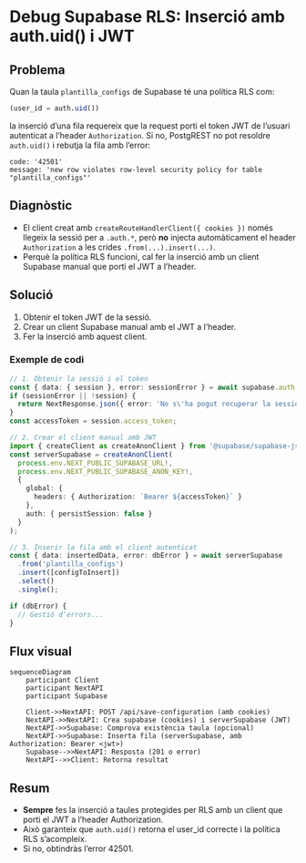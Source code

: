 # Debug Supabase RLS: Inserció amb auth.uid() i JWT

## Problema

Quan la taula `plantilla_configs` de Supabase té una política RLS com:
```sql
(user_id = auth.uid())
```
la inserció d’una fila requereix que la request porti el token JWT de l’usuari autenticat a l’header `Authorization`. Si no, PostgREST no pot resoldre `auth.uid()` i rebutja la fila amb l’error:

```
code: '42501'
message: 'new row violates row-level security policy for table "plantilla_configs"'
```

## Diagnòstic

- El client creat amb `createRouteHandlerClient({ cookies })` només llegeix la sessió per a `.auth.*`, però **no** injecta automàticament el header `Authorization` a les crides `.from(...).insert(...)`.
- Perquè la política RLS funcioni, cal fer la inserció amb un client Supabase manual que porti el JWT a l’header.

## Solució

1. Obtenir el token JWT de la sessió.
2. Crear un client Supabase manual amb el JWT a l’header.
3. Fer la inserció amb aquest client.

### Exemple de codi

```ts
// 1. Obtenir la sessió i el token
const { data: { session }, error: sessionError } = await supabase.auth.getSession();
if (sessionError || !session) {
  return NextResponse.json({ error: 'No s\'ha pogut recuperar la sessió' }, { status: 401 });
}
const accessToken = session.access_token;

// 2. Crear el client manual amb JWT
import { createClient as createAnonClient } from '@supabase/supabase-js';
const serverSupabase = createAnonClient(
  process.env.NEXT_PUBLIC_SUPABASE_URL!,
  process.env.NEXT_PUBLIC_SUPABASE_ANON_KEY!,
  {
    global: {
      headers: { Authorization: `Bearer ${accessToken}` }
    },
    auth: { persistSession: false }
  }
);

// 3. Inserir la fila amb el client autenticat
const { data: insertedData, error: dbError } = await serverSupabase
  .from('plantilla_configs')
  .insert([configToInsert])
  .select()
  .single();

if (dbError) {
  // Gestió d’errors...
}
```

## Flux visual

```mermaid
sequenceDiagram
    participant Client
    participant NextAPI
    participant Supabase

    Client->>NextAPI: POST /api/save-configuration (amb cookies)
    NextAPI->>NextAPI: Crea supabase (cookies) i serverSupabase (JWT)
    NextAPI->>Supabase: Comprova existència taula (opcional)
    NextAPI->>Supabase: Inserta fila (serverSupabase, amb Authorization: Bearer <jwt>)
    Supabase-->>NextAPI: Resposta (201 o error)
    NextAPI-->>Client: Retorna resultat
```

## Resum

- **Sempre** fes la inserció a taules protegides per RLS amb un client que porti el JWT a l’header Authorization.
- Això garanteix que `auth.uid()` retorna el user_id correcte i la política RLS s’acompleix.
- Si no, obtindràs l’error 42501.